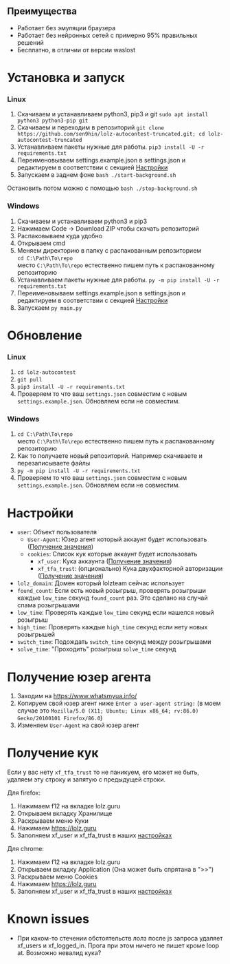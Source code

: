 ## Преимущества
- Работает без эмуляции браузера
- Работает без нейронных сетей с примерно 95% правильных решений
- Бесплатно, в отличии от версии waslost

# Установка и запуск

### Linux
1. Скачиваем и устанавливаем python3, pip3 и git `sudo apt install python3 python3-pip git`
1. Скачиваем и переходим в репозиторий `git clone https://github.com/sen9hin/lolz-autocontest-truncated.git; cd lolz-autocontest-truncated`
1. Устанавливаем пакеты нужные для работы.
`pip3 install -U -r requirements.txt`
1. Переименовываем settings.example.json в settings.json и редактируем в соответствии с секцией [Настройки](#Настройки)
1. Запускаем в заднем фоне `bash ./start-background.sh`

Остановить потом можно с помощью `bash ./stop-background.sh`

### Windows
1. Скачиваем и устанавливаем python3 и pip3
1. Нажимаем Code -> Download ZIP чтобы скачать репозиторий
1. Распаковываем куда удобно
1. Открываем cmd
1. Меняем директорию в папку с распакованным репозиторием <br> 
`cd C:\Path\To\repo` <br>
место `C:\Path\To\repo` естественно пишем путь к распакованному репозиторию
1. Устанавливаем пакеты нужные для работы.
`py -m pip install -U -r requirements.txt` <br>
1. Переименовываем settings.example.json в settings.json и редактируем в соответствии с секцией [Настройки](#Настройки)
1. Запускаем `py main.py`

# Обновление

### Linux
1. `cd lolz-autocontest`
1. `git pull`
1. `pip3 install -U -r requirements.txt`
1. Проверяем то что ваш `settings.json` совместим с новым `settings.example.json`. Обновляем если не совместим.

### Windows
1. `cd C:\Path\To\repo` <br>
   место `C:\Path\To\repo` естественно пишем путь к распакованному репозиторию
1. Как то получаете новый репозиторий. Например скачиваете и перезаписываете файлы
1. `py -m pip install -U -r requirements.txt`
1. Проверяем то что ваш `settings.json` совместим с новым `settings.example.json`. Обновляем если не совместим.

# Настройки
- `user`: Объект пользователя
  - `User-Agent`: Юзер агент который аккаунт будет использовать ([Получение значения](#Получение-юзер-агента))
  - `cookies`: Список кук которые аккаунт будет использовать
    - `xf_user`: Кука аккаунта ([Получение значения](#Получение-кук))
    - `xf_tfa_trust`: (опционально) Кука двухфакторной авторизации ([Получение значения](#Получение-кук))
- `lolz_domain`: Домен который lolzteam сейчас использует
- `found_count`: Если есть новый розыгрыш, проверять розыгрыши каждые `low_time` секунд `found_count` раз. Это сделано на случай спама розыгрышами
- `low_time`: Проверять каждые `low_time` секунд если нашелся новый розыгрыш
- `high_time`: Проверять каждые `high_time` секунд если нету новых розыгрышей
- `switch_time`: Подождать `switch_time` секунд между розыгрышами
- `solve_time`: "Проходить" розыгрыш `solve_time` секунд

# Получение юзер агента
1. Заходим на https://www.whatsmyua.info/
1. Копируем свой юзер агент ниже `Enter a user-agent string:` (в моем случае это `Mozilla/5.0 (X11; Ubuntu; Linux x86_64; rv:86.0) Gecko/20100101 Firefox/86.0`)
1. Изменяем `User-Agent` на свой юзер агент

# Получение кук
Если у вас нету `xf_tfa_trust` то не паникуем, его может не быть, удаляем эту строку и запятую с предыдущей строки.

Для firefox:
1. Нажимаем f12 на вкладке lolz.guru
1. Открываем вкладку Хранилище
1. Раскрываем меню Куки
1. Нажимаем https://lolz.guru
1. Заполняем xf_user и xf_tfa_trust в наших [настройках](#Настройки)

Для chrome:
1. Нажимаем f12 на вкладке lolz.guru
1. Открываем вкладку Application (Она может быть спрятана в ">>")
1. Раскрываем меню Cookies
1. Нажимаем https://lolz.guru
1. Заполняем xf_user и xf_tfa_trust в наших [настройках](#Настройки)

# Known issues
- При каком-то стечении обстоятельств лолз после js запроса удаляет xf_users и xf_logged_in. Прога при этом ничего не пишет кроме loop at. Возможно невалид кука?
